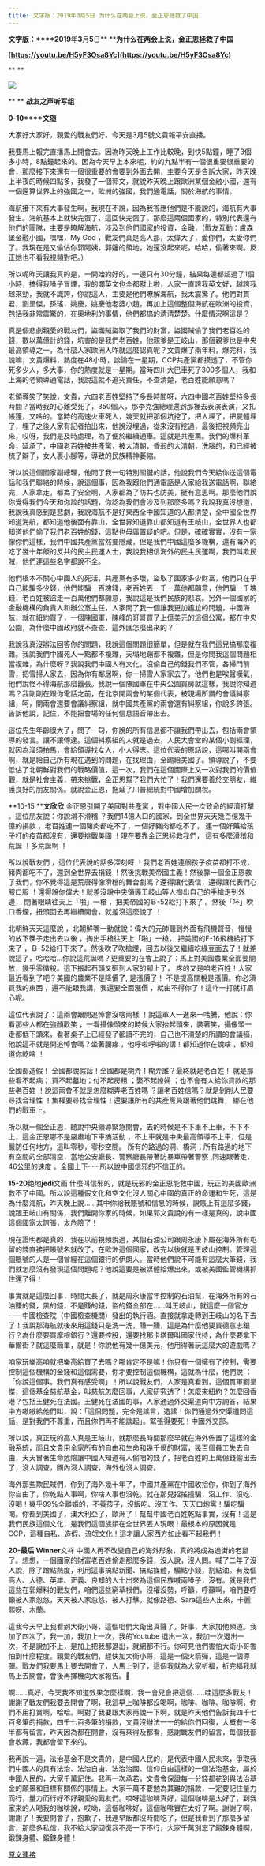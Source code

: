 ```yaml
---
title: 文字版：2019年3月5日 为什么在两会上说，金正恩拯救了中国
---
```


**文字版：****2019**年**3**月**5**日** ****为什么在两会上说，金正恩拯救了中国**


**[https://youtu.be/H5yF3Osa8Yc](https://youtu.be/H5yF3Osa8Yc)**

**
**

[![](https://3.bp.blogspot.com/-AB0OJ6yoCdM/XH9HR54j_uI/AAAAAAAABe4/_J6g1-JbwrsU6oGzM-gzdhzAxsNhyPYywCLcBGAs/s400/111.PNG)](https://3.bp.blogspot.com/-AB0OJ6yoCdM/XH9HR54j_uI/AAAAAAAABe4/_J6g1-JbwrsU6oGzM-gzdhzAxsNhyPYywCLcBGAs/s1600/111.PNG)

**
**
**战友之声听写组**


**0-10****文随**


大家好大家好，親愛的戰友們好，今天是3月5號文貴報平安直播。


我要馬上報完直播馬上開會去。因為昨天晚上工作比較晚，到快5點鐘，睡了3個多小時，8點鐘起來的。因為今天早上本來呢，約的九點半有一個很重要很重要的會，那麼接下來還有一個很重要的會要到外面去開，主要今天是告訴大家，昨天晚上半夜的時候四點多，我發了一個郭文，就說昨天晚上跟歐洲某個金融小國，還有一個還算世界上的強國之一，歐洲的強國，我們通電話，關於海航的事情。


海航接下來有大事發生啊，我現在不說，因為我答應他們是不能說的，海航有大事發生。海航基本上就快完蛋了，這回快完蛋了。那麼這兩個國家的，特別代表還有他們的團隊，主要是瞭解海航，涉及到他們國家的投資，金融，（戰友互動：盧森堡金融小國，嘿嘿，My God ，戰友們真是高人那，太偉大了，愛你們，太愛你們了。我現在是又偷佔你郭阿姨，郭嬸的領地，她還沒起來呢，哈哈，偷著來啊。反正她也不看我視頻對吧。）


所以呢昨天讓我真的是，一開始約好的，一邊只有30分鐘，結果每邊都超過了1個小時，搞得我嗓子冒煙，我的爛英文也全都懟上啦，人家一直誇我英文好，越誇我越來勁，我就不識誇，你說這人，主要是他們瞭解海航，我太震驚了。他們對貫君，劉呈傑，孫瑤，姚慶，姚慶他老婆小趙，再加上這個整個海航在歐洲的投資，包括我非常震驚的，在奧地利的事情，他們都搞的清清楚楚。什麼情況啊這是？


真是個悲劇親愛的戰友們，盜國賊盜取了我們的財富，盜國賊偷了我們老百姓的錢，數以萬億計的錢，坑害的是我們老百姓，他親爹是王岐山，那個親爹也是中央最高領導之一，為什麼人家歐洲人咋就這麼認真呢？文貴爆了兩年料，爆完料，我說嘛，文貴爆料，熱度在48小時，談論在一星期，CCP共產黨都摸透了，不管你死多少人，多大事，你的熱度就是一星期。當時四川大巴車死了300多個人，我和上海的老領導通電話，我說這就不追究責任，不查清楚，老百姓能願意嗎？


老領導笑了笑說，文貴，六四老百姓堅持了多長時間呀，六四中國老百姓堅持多長時間？當時我的心難受死了，350個人，那李克強總理還到那裡去表演表演，又扎帳篷，又啥的。當時的高速火車死人，幾天就把那個坑挖了，把人埋了，把屍體埋了，埋了之後人家有記者拍出來，他說沒埋過，從來沒有挖過，最後把視頻亮出來，哎呀，我們是及時處理，為了便於繼續通車。這就是共產黨。我們的爆料革命，延承了，中國老百姓被共產黨，被大清朝，昏弱的大清朝，洗腦的，和已經被梳了辮子，女人裹小腳等，導致的民族精神萎縮。


所以說這個國家副總理，他問了我一句特別關鍵的話，他說我們今天給你送這個電話和我們聯絡的時候，說這個事，因為我跟他們通電話是人家給我送電話啊，聯絡完，人家拿走，都為了安全啊，人家都為了防共也防美，挺有意思啊。那麼他們說你覺得我們今天和你談的話題，你認為我們會涉及到那麼多嗎？我說我真沒想道，我說我真感到是悲劇，我說海航不是好東西全中國知道的人都清楚，全中國全世界知道海航，都知道他後面有靠山，全世界知道靠山都知道有王岐山，全世界人也都知道他們偷了我們老百姓的錢，這點也毋庸置疑的吧。但是，確確實實，沒有一家像你們這樣，我們中國共產黨當然要隱藏，但是我們中國這麼多機構，還有海外的吃了幾十年飯的反共的民主民運人士，我說我相信海外的民主民運啊，我們叫欺民賊，他們連這些名字都說不全。


他們根本不關心中國人的死活，共產黨有多壞，盜取了國家多少財富，他們只在乎自己能騙多少錢，他們能騙一百塊錢，老百姓丟一千一萬他都願意，他們騙一千塊錢，老百姓被盜走一百萬他們都願意，我說這是我們民族的悲哀。另外一個國家的金融機構的負責人和辦公室主任，人家問了我一個讓我更加尷尬的問題，中國海航，就在紐約買了，一個陳國軍，陳峰的哥哥買了上億美元的這個公寓，都在中央公園，為什麼中國政府就不查查，這外匯怎麼出來的？


我說我真沒辦法回答你的問題，我說這個問題很簡單，但是就在我們這兒搞那麼複雜。我說我們中國死人一點都不複雜，天塌地蹦都不複雜，但是你問我這個問題相當複雜，為什麼呀？我說我們中國人有文化，沒偷自己的錢我們不管，各掃門前雪，把雪掃人家去，因為你有鄰居啊，你一掃雪人家家去了。他們也是唉聲嘆氣，他們說怪不得海航那麼囂張。我說一個陳國軍在中央公園買房就這樣，我說你知道嗎？我剛剛在跟你電話之前，在北京開兩會的某個代表，被現場所謂的會議糾察組，呵，開兩會還要會議糾察組，就中國共產黨的兩會還有糾察組，你說多誇張。告訴他說，記住，不能把會場的任何信息語音帶出去。


這位先生年齡很大了，問了一句，你說的所有信息都不讓我們帶出去，包括兩會領導的發言。讓不讓傳達。這個糾察組的人就是過去，人民大會堂的某個小副經理，就因為溜須拍馬，會給領導找女人，小人得志。這位代表的原話說，這哪叫開兩會啊，就是給自己所有現在遇到的問題，在找理由，全踢給美國了。領導說了，不要低估了北朝鮮對我們的戰略價值，這一次，我們在這個國際上又一次對我們的價值觀，就是社會主義，帶來挑戰，金正恩幫了我們大忙了！我們還要善於交朋友，維護良好的朋友關係。就說金正恩，拖延了川普總統對中國增加關稅。


**10-15 ****文欣欣**
金正恩引開了美國對共產黨 ，對中國人民一次致命的經濟打擊 。這位朋友說：你說滑不滑稽 ？我們14億人口的國家，到全世界天天幾百億幾千億的捐款 ，老百姓連一個豬肉都吃不了，一個好豬肉都吃不了， 連一個好藥給孩子打的疫苗都沒有，還要挑戰美國 ！現在要靠金正恩拯救我們， 這有多麼滑稽和荒誕 ！多荒誕啊 ！


所以說戰友們 ，這位代表說的話多深刻呀 ！我們老百姓連個孩子疫苗都打不成， 豬肉都吃不了，還到全世界去捐錢 ！然後挑戰美帝國主義！然後靠一個金正恩救了我們，你不覺得這是荒唐得像滑稽的舞台劇嗎？還得讓代表信，還得讓代表們心服口服 ！還得說你偉大！就差沒說中央領導王岐山等人掏出自己的手槍走到外邊， 閉著眼睛往天上「啪」一槍 ，把美帝國的Ｂ-52給打下來了 。然後「吥」吹口香煙，扭頭回去再繼續開會，就差沒這麼說了 ！


北朝鮮天天這麼說 ，北朝鮮嘴一動就說：偉大的元帥聽到外面有飛機聲音，慢慢的放下筷子走出去以後 ，掏出手槍往天上「啪」一槍， 把美國的F-16飛機給打下來了 ，Ｂ-52給打下來了。然後吹了吹槍煙，回去以後又繼續吃綠豆面去了！就差說這了，哈哈哈...你說這荒誕嗎？更重要的在會上說了：馬上對美國農業全面要開放，幾乎零徵稅。這下搬起石頭又砸到人家的腳上了， 疼的又是咱老百姓！大家最近看到了吧？美國的農業不是降價了, 是漲價了！ 不是提高關稅是漲價。你必須買我的東西 ，還不能跟我講，我還要全面漲價 ，就由不得你了！這咋一打就打眉心呢。


這位代表說了：這兩會跟開追悼會沒啥兩樣 ！說這軍人一進來一咕騰，他說：你看那些人都在強顏歡笑 ，一看攝像頭來的時候大家抬起頭來，裝著笑，攝像頭一走都低下頭來，看著桌子上已經發了都讀不完的，自己也不清楚的所謂的會議稿，他說這不就是開追悼會嗎？坐著腰疼 ，他呼啦呼啦的講！都知道你在說啥 ，都知道你乾啥 ！


全國都造假！ 全國都說假話！全國都是糊弄！糊弄誰？最終就是老百姓！ 就是那些看不起病； 買不起墓地；付不起房租 ；娶不起媳婦 ；也不會有人給你貸款的那些老百姓 ！說這兩會不就是怎麼糊弄老百姓嗎 ？讓老百姓信嗎？就是剝削人民要尋找合理性 ！集權要尋找合理性！還要讓所有的共產黨員跟著他們跳舞， 綁在他們的戰車上。


所以就一個金正恩，聽說中央領導緊急開會，去的時候是不下車不上車，不下不上，這金正恩哪不是嚴肅地下車搞活動 ，不上車就是中央最高領導不上車，但是嚴防任何地方，這叫零秒，零秒空間。 所有的路過的洞、橋洞；所有路過的地下有空間的全部清空，當地公安廳長、警察廳長帶著防暴車帶著警察 ,同速跟著走，46公里的速度 。全國上下······所以說中國信邪的不信正的。


**15-20**绝地**jedi**文画
什麼叫信邪的，就是玩邪的金正恩能救中國，玩正的美國歐洲救不了中國。所以說這種假文化和空文化沒人關心中國的真正的命運和生死，這是為什麼海航，昨天晚上說……其中你給我賬號和信息的時候，說賬上有這麼多錢，說跟王岐山有關係，我們離開你家的時候，如果郭文貴說的有一樣是真的，說中國這個國家太誇張，太危險了！


現在證明都是真的，我在以前視頻說過，某個石油公司跟周永康下屬在海外所有屯留的錢直接把賬號名就改了，在歐洲這個國家，改完以後就是王岐山控制。管理這個賬號的人是一個曾經在這個銀行的伊朗人。當時他們說不可能有這麼大筆錢，我們就怎麼沒有發現這個問題呢？他說這要是被媒體給爆出來，或被美國監管機構抓住還了得！


事實就是這麼回事，時間太長了，就是周永康當年控制的石油幫，在海外所有的石油賺的錢，黑的錢，不是賺的錢，盜的錢全部在……叫王岐山，就這麼一個官方——中國檢查院（中國檢查機關）發出的執行涵。直接就拿走轉到王岐山的名下去了！我說那海航就後來用這錢只是洗一洗，賺一賺，這是為什麼他要買德意志銀行？為什麼要買摩根銀行？還要控股，還要找那卡塔爾叫國家代持，為什麼要拿下華爾街？就這麼簡單，就是！你說他有幾十億美元，他用得著玩這麼大的遊戲嗎？


咱家玩樂高咱就把樂高給買了去嗎？哪肯定不是嘛！你只有一個擁有了控制，需要控制這個機構的金錢和這個需要，你才要控制這個機構，這就為什麼，他們說|：「你說這個事，我們真有感受啊」！所以說戰友們，人家是真看到，這個貫軍劉呈傑，這個基金慈航基金，叫慈航怎麼回事，人家研究透了！怎麼來紐約？怎麼回香港？包括王健死在法國。王健死在法國的事，人家通過外交渠道向中方詢答，結果中方嗷嗷給他們叫，說：「這個問題，完全是謠言，造謠！你們通過外交渠道問這話，是對我們不尊重，而且你們再不能談起」。緊張得要死！中國外交部。


所以說，真正玩的高人真是王岐山，就那麼長時間那麼早就在海外佈置了這樣的金融系統，而且文貴用全家所有的自由和生命和幾千億的財富，幾百個員工失去自由，天天冒著生命危險讓中國人知道有人偷咱的錢了，把老百姓的上萬億錢偷出去了，沒人調查，國內沒人調查，海外也沒人調查。


海外那些欺民賊們，你到了海外幾十年了，中國共產黨在中國收拾你，你到了海外你自由了，你乾點人事啊，你啥人事也沒乾。就在那兒招搖撞騙，沒工作、沒吃、沒喝！幾乎99%全離婚的，不養孩子，沒飯吃、沒工作、天天口炮黨！騙吃騙喝。你都到美國了，澳大利亞了，歐洲了！幫幫中國老百姓乾點事實，沒有！這是我們民族這個文化，是我們這個族類在全世界丟人現眼！最根本的原因就是CCP，這種自私、造假、流氓文化！這才讓人家西方如此看不起我們！


**20-**最后** Winner**文祥
中國人再不改變自己的海外形象，真的將成為過街的老鼠了。想想，一個國家的財富老百姓偷走那麼多錢，沒人說，沒人問。喊了二年了沒人說，除了蹭點熱度，利用這事搞點新聞、搞點媒體，騙點小錢，割點油。有幾個高人、大德、英雄、正義、良知的人士出來為這個民族喊兩嗓子，沒有。就是我們這些在郭爆料的戰友們，咱們這些窮草根們，沒權沒勢，呼籲，呼籲啊，咱們要呼籲被人家忽悠，天天被人家忽悠，被人打擊。就像路德、Sara這些人出來，卡麗熙呀、木蘭。


這我今天早上我看到大衛小哥，這個咱們大衛出真聲了，好事，大家加他頻道。我加了四次了，我一加，我加上一次，我的Youtube 退出一次，我加一次退出一次，不是說加不上，是加上把我都退出，就網都不行。你可見他們害怕大衛小哥害怕到什麼程度。親愛的戰友們，趕快加大衛小哥，這是一個火箭彈，這是一個導彈。戰友們我要馬上要去開會了，人馬上到了，這個我就為大家祈福，祈完福我就馬上去開會，會後再擇機向大家報告。🙏


啊……真好，今天我不知道效果怎麼樣啊，我一會兒會把這個……哇這麼多戰友！謝謝了戰友們我要去開會了啊，我這早上咖啡都沒喝啊，咖啡、咖啡、咖啡啊，你們不用打賞啊，哈哈。啊對了我要跟大家再說一下啊，就是昨天他們告訴我四千七百多筆的捐款，四千七百多筆的捐款，文貴沒辦法一一的給你們回復，大概有一多半都有留言，昨天因為都在開會，沒有來得及都看，感謝戰友們的留言，每個我都會收藏，我都會留下來的。


我再說一遍，法治基金不是文貴的，是中國人民的，是代表中國人民未來，爭取我們中國人的具有法治、法治自由、法治治國、信仰自由這樣的一個法治基金，屬於中國人民的，大家千萬記住。我再一次承若，文貴會保證每一分錢都花到與法治基金的願景和目標有關係的事情上。大家千萬不要勉為其難的捐款，一定要記住量力而行，量力而行好不好親愛的戰友們。哎呀這咖啡真好，這個咖啡是太好了，到我家來的人喝我的咖啡說，哎呦，這個咖啡好，這個咖啡實在太好了啊。謝謝了啊，謝謝了！我要開會了，抱歉了，我連早飯都沒時間吃了，但是我看到了那麼多留言，那麼多私信，我不給大家回復我不亮一下不行，大家千萬別忘了鍛鍊身體啊，鍛鍊身體、鍛鍊身體！

[原文連接](http://littleantvoice.blogspot.com/2019/03/201935.html)